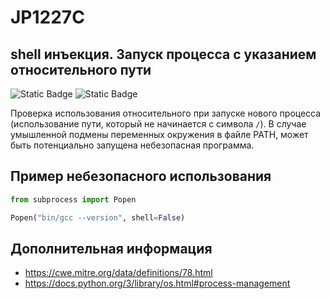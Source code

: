# JP1227С
## shell инъекция. Запуск процесса с указанием относительного пути

![Static Badge](https://img.shields.io/badge/%D0%A1%D1%82%D0%B5%D0%BF%D0%B5%D0%BD%D1%8C%20%D0%BA%D1%80%D0%B8%D1%82%D0%B8%D1%87%D0%BD%D0%BE%D1%81%D1%82%D0%B8-%D0%BD%D0%B8%D0%B7%D0%BA%D0%B0%D1%8F-blue?style=for-the-badge)
![Static Badge](https://img.shields.io/badge/%D0%94%D0%BE%D1%81%D1%82%D0%BE%D0%B2%D0%B5%D1%80%D0%BD%D0%BE%D1%81%D1%82%D1%8C%20%D0%BE%D0%BF%D1%80%D0%B5%D0%B4%D0%B5%D0%BB%D0%B5%D0%BD%D0%B8%D1%8F-%D0%B2%D1%8B%D1%81%D0%BE%D0%BA%D0%B0%D1%8F-red?style=for-the-badge)

Проверка использования относительного при запуске нового процесса (использование пути, который не начинается с символа `/`). В случае умышленной подмены переменных окружения в файле PATH, может быть потенциально запущена небезопасная программа.

## Пример небезопасного использования

```python linenums="1"
from subprocess import Popen

Popen("bin/gcc --version", shell=False)
```

## Дополнительная информация

* <https://cwe.mitre.org/data/definitions/78.html>
* <https://docs.python.org/3/library/os.html#process-management>
